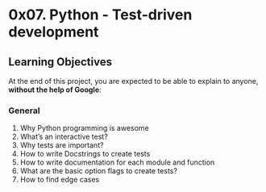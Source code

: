 # 0x07. Python - Test-driven development
## Learning Objectives

At the end of this project, you are expected to be able to explain to anyone, **without the help of Google**:

### General

1. Why Python programming is awesome
2. What’s an interactive test?
3. Why tests are important?
4. How to write Docstrings to create tests
5. How to write documentation for each module and function
6. What are the basic option flags to create tests?
7. How to find edge cases
